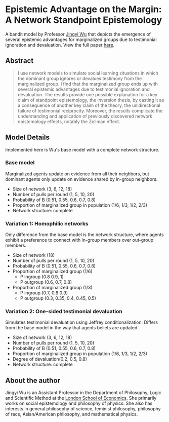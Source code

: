 # Epistemic Advantage on the Margin: A Network Standpoint Epistemology
A bandit model by Professor [Jingyi Wu](https://www.jingyiwu.org/) that depicts the emergence of several epistemic advantages for marginalized groups due to testimonial ignoration and devaluation. View the full paper [here](http://doi.org/10.1111/phpr.12895).

## Abstract
> I use network models to simulate social learning situations in which the dominant group ignores or devalues testimony from the marginalized group. I find that the marginalized group ends up with several epistemic advantages due to testimonial ignoration and devaluation. The results provide one possible explanation for a key claim of standpoint epistemology, the inversion thesis, by casting it as a consequence of another key claim of the theory, the unidirectional failure of testimonial reciprocity. Moreover, the results complicate the understanding and application of previously discovered network epistemology effects, notably the Zollman effect.

## Model Details
Implemented here is Wu's base model with a complete network structure.

### Base model
Marginalized agents update on evidence from all their neighbors, but dominant agents only update on evidence shared by in-group neighbors.
* Size of network (3, 6, 12, 18)
* Number of pulls per round (1, 5, 10, 20)
* Probability of B (0.51, 0.55, 0.6, 0.7, 0.8)
* Proportion of marginalized group in population (1/6, 1/3, 1/2, 2/3)
* Network structure: complete

### Variation 1: Homophilic networks
Only difference from the base model is the network structure, where agents exhibit a preference to connect with in-group members over out-group members.
* Size of network (18)
* Number of pulls per round (1, 5, 10, 20)
* Probability of B (0.51, 0.55, 0.6, 0.7, 0.8)
* Proportion of marginalized group (1/6)
    * P ingroup (0.8 0.9, 1)
    * P outgroup (0.6, 0.7, 0.8)
* Proportion of marginalized group (1/3)
    * P ingroup (0.7, 0.8 0.9)
    * P outgroup (0.3, 0.35, 0.4, 0.45, 0.5)

### Variation 2: One-sided testimonial devaluation
Simulates testimonial devaluation using Jeffrey conditionalization. Differs from the base model in the way that agents beliefs are updated.
* Size of network (3, 6, 12, 18)
* Number of pulls per round (1, 5, 10, 20)
* Probability of B (0.51, 0.55, 0.6, 0.7, 0.8)
* Proportion of marginalized group in population (1/6, 1/3, 1/2, 2/3)
* Degree of devaluation(0.2, 0.5, 0.8)
* Network structure: complete

## About the author
Jingyi Wu is an Assistant Professor in the Department of Philosophy, Logic and Scientific Method at the [London School of Economics](https://www.lse.ac.uk/). She primarily works on social epistemology and philosophy of physics. She also has interests in general philosophy of science, feminist philosophy, philosophy of race, Asian/American philosophy, and mathematical physics.
